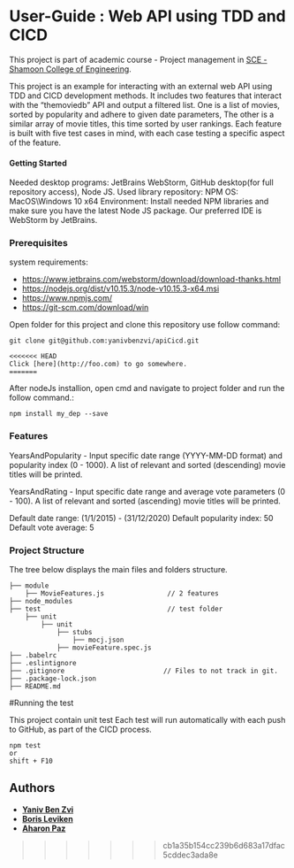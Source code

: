 # User-Guide : Web API using TDD and CICD
This project is part of academic course - Project management in [SCE - Shamoon College of Engineering](https://sce.ac.il).

This project is an example for interacting with an external web API using TDD and CICD development methods.
It includes two features that interact with the “themoviedb” API and output a filtered list.
One is a list of movies, sorted by popularity and adhere to given date parameters,
The other is a similar array of movie titles, this time sorted by user rankings.
Each feature is built with five test cases in mind, with each case testing a specific aspect of the feature.
 

#### Getting Started

Needed desktop programs: JetBrains WebStorm, GitHub desktop(for full repository access), Node JS.
Used library repository: NPM
OS: MacOS\Windows 10 x64
Environment: Install needed NPM libraries and make sure you have the latest Node JS package. Our preferred IDE is WebStorm by JetBrains.


### Prerequisites

system requirements:

* https://www.jetbrains.com/webstorm/download/download-thanks.html
* https://nodejs.org/dist/v10.15.3/node-v10.15.3-x64.msi
* https://www.npmjs.com/
* https://git-scm.com/download/win

Open folder for this project and clone this repository use follow command:
```
git clone git@github.com:yanivbenzvi/apiCicd.git

<<<<<<< HEAD
Click [here](http://foo.com) to go somewhere.
=======
```

After nodeJs installion, open cmd and navigate to project folder and run the follow command.:
```
npm install my_dep --save
```

### Features

YearsAndPopularity - Input specific date range (YYYY-MM-DD format) and popularity index 
(0 - 1000).
A list of relevant and sorted (descending) movie titles will be printed.

YearsAndRating - Input specific date range and average vote parameters (0 - 100).
A list of relevant and sorted  (ascending) movie titles will be printed.

Default date range: (1/1/2015) - (31/12/2020)
Default popularity index: 50
Default vote average: 5


### Project Structure 

The tree below displays the main files and folders structure.
```textile                               
├── module                                
    ├── MovieFeatures.js                // 2 features 
├── node_modules                          
├── test                                // test folder
    ├── unit
        ├── unit
            ├── stubs
                ├── mocj.json
            ├── movieFeature.spec.js
├── .babelrc
├── .eslintignore
├── .gitignore                         // Files to not track in git.
├── .package-lock.json
├── README.md
```
#Running the test

This project contain unit test 
Each test will run automatically with each push to GitHub, as part of the CICD process.
```
npm test
or
shift + F10
```
## Authors

- **[Yaniv Ben Zvi](https://github.com/yanivbenzvi)** 
- **[Boris Leviken](https://github.com/Borisl90)** 
- **[Aharon Paz](https://github.com/Ronni3p)**
>>>>>>> cb1a35b154cc239b6d683a17dfac5cddec3ada8e
